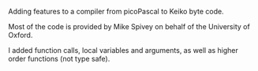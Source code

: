 Adding features to a compiler from picoPascal to Keiko byte code.

Most of the code is provided by Mike Spivey on behalf of the University of Oxford.

I added function calls, local variables and arguments, as well as higher order functions (not type safe).